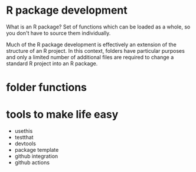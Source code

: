 # R package development

What is an R package? Set of functions which can be loaded as a whole, so you don't have to source them individually.

Much of the R package development is effectively an extension of the structure of an R project. In this context, folders have particular purposes and only a limited number of additional files are required to change a standard R project into an R package.

# folder functions

# tools to make life easy

- usethis
- testthat
- devtools
- package template
- github integration
- github actions